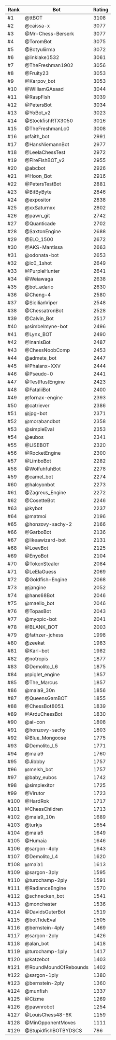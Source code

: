 Rank|Bot|Rating
---|---|---
#1|@ttBOT|3108
#2|@caissa-x|3077
#3|@Mr-Chess-Berserk|3077
#4|@ToromBot|3075
#5|@Botyuliirma|3072
#6|@linklake1532|3061
#7|@TheFreshman1902|3056
#8|@Fruity23|3053
#9|@Karpov_bot|3053
#10|@WilliamGAsaad|3044
#11|@RaspFish|3039
#12|@PetersBot|3034
#13|@YoBot_v2|3023
#14|@StockfishRTX3050|3016
#15|@TheFreshmanLc0|3008
#16|@faith_bot|2991
#17|@HansNiemannBot|2977
#18|@LeelaChessTest|2972
#19|@FireFishBOT_v2|2955
#20|@abcbot|2926
#21|@Hoon_Bot|2916
#22|@PetersTestBot|2881
#23|@BitByByte|2846
#24|@expositor|2838
#25|@xxSaturnxx|2802
#26|@pawn_git|2742
#27|@Quanticade|2702
#28|@SaxtonEngine|2688
#29|@ELO_1500|2672
#30|@AKS-Mantissa|2663
#31|@odonata-bot|2653
#32|@lc0_1shot|2649
#33|@PurpleHunter|2641
#34|@Weiawaga|2638
#35|@bot_adario|2630
#36|@Cheng-4|2580
#37|@SicilianViper|2548
#38|@ChessatronBot|2528
#39|@Calvin_Bot|2517
#40|@simbelmyne-bot|2496
#41|@Lynx_BOT|2490
#42|@InanisBot|2487
#43|@ChessNoobComp|2453
#44|@admete_bot|2447
#45|@Phalanx-XXV|2444
#46|@Pseudo-0|2441
#47|@TestRustEngine|2423
#48|@FataliiBot|2400
#49|@fornax-engine|2393
#50|@catriever|2386
#51|@jpg-bot|2371
#52|@morabandbot|2358
#53|@simpleEval|2353
#54|@eubos|2341
#55|@LISEBOT|2320
#56|@RocketEngine|2300
#57|@LimboBot|2282
#58|@WolfuhfuhBot|2278
#59|@camel_bot|2274
#60|@halcyonbot|2273
#61|@Zagreus_Engine|2272
#62|@CosetteBot|2246
#63|@kybot|2237
#64|@matmoi|2196
#65|@honzovy-sachy-2|2166
#66|@GarboBot|2136
#67|@likeawizard-bot|2131
#68|@LoevBot|2125
#69|@EnyoBot|2104
#70|@TokenStealer|2084
#71|@LeElaGuess|2069
#72|@Goldfish-Engine|2068
#73|@jangine|2052
#74|@hans68Bot|2046
#75|@maello_bot|2046
#76|@TopasBot|2043
#77|@myopic-bot|2041
#78|@BLANK_BOT|2003
#79|@fathzer-jchess|1998
#80|@zeekat|1983
#81|@Karl-bot|1982
#82|@notropis|1877
#83|@Demolito_L6|1875
#84|@piglet_engine|1857
#85|@The_Marcus|1857
#86|@maia9_30n|1856
#87|@QueensGamBOT|1855
#88|@ChessBot8051|1839
#89|@ArduChessBot|1830
#90|@ai-con|1808
#91|@honzovy-sachy|1803
#92|@Blue_Mongoose|1775
#93|@Demolito_L5|1771
#94|@maia9|1760
#95|@Jibbby|1757
#96|@melsh_bot|1757
#97|@baby_eubos|1742
#98|@simplexitor|1725
#99|@Virutor|1723
#100|@HardRok|1717
#101|@ChessChildren|1713
#102|@maia9_10n|1689
#103|@turkjs|1654
#104|@maia5|1649
#105|@Humaia|1646
#106|@sargon-4ply|1643
#107|@Demolito_L4|1620
#108|@maia1|1613
#109|@sargon-3ply|1595
#110|@turochamp-2ply|1591
#111|@RadianceEngine|1570
#112|@schnecken_bot|1541
#113|@monchester|1536
#114|@DavidsGuterBot|1519
#115|@botTideEval|1505
#116|@bernstein-4ply|1469
#117|@sargon-2ply|1426
#118|@alan_bot|1418
#119|@turochamp-1ply|1417
#120|@katzebot|1403
#121|@RoundMoundOfRebounds|1402
#122|@sargon-1ply|1380
#123|@bernstein-2ply|1360
#124|@munfish|1337
#125|@Cizme|1269
#126|@pawnrobot|1254
#127|@LouisChess48-6K|1159
#128|@MinOpponentMoves|1111
#129|@StupidfishBOTBYDSCS|786
